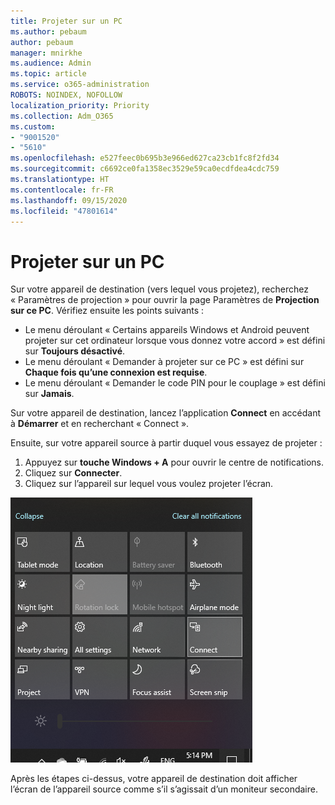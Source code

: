 ```yaml
---
title: Projeter sur un PC
ms.author: pebaum
author: pebaum
manager: mnirkhe
ms.audience: Admin
ms.topic: article
ms.service: o365-administration
ROBOTS: NOINDEX, NOFOLLOW
localization_priority: Priority
ms.collection: Adm_O365
ms.custom:
- "9001520"
- "5610"
ms.openlocfilehash: e527feec0b695b3e966ed627ca23cb1fc8f2fd34
ms.sourcegitcommit: c6692ce0fa1358ec3529e59ca0ecdfdea4cdc759
ms.translationtype: HT
ms.contentlocale: fr-FR
ms.lasthandoff: 09/15/2020
ms.locfileid: "47801614"
---
```

# <a name="project-to-a-pc"></a>Projeter sur un PC

Sur votre appareil de destination (vers lequel vous projetez), recherchez « Paramètres de projection » pour ouvrir la page Paramètres de **Projection sur ce PC**. Vérifiez ensuite les points suivants :
- Le menu déroulant « Certains appareils Windows et Android peuvent projeter sur cet ordinateur lorsque vous donnez votre accord » est défini sur **Toujours désactivé**.
- Le menu déroulant « Demander à projeter sur ce PC » est défini sur **Chaque fois qu’une connexion est requise**.
- Le menu déroulant « Demander le code PIN pour le couplage » est défini sur **Jamais**.

Sur votre appareil de destination, lancez l’application **Connect** en accédant à **Démarrer** et en recherchant « Connect ».

Ensuite, sur votre appareil source à partir duquel vous essayez de projeter :

1. Appuyez sur **touche Windows + A** pour ouvrir le centre de notifications.
2. Cliquez sur **Connecter**.
3. Cliquez sur l’appareil sur lequel vous voulez projeter l’écran.

![Projeter sur un PC](media/project-to-a-pc.png)

Après les étapes ci-dessus, votre appareil de destination doit afficher l’écran de l’appareil source comme s’il s’agissait d’un moniteur secondaire.
